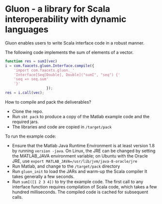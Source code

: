 # Gluon - a library for Scala interoperability with dynamic languages

Gluon enables users to write Scala interface code in a robust manner.

The following code implements the sum of elements of a vector.

```matlab
function res = sumI(vec)
i = com.faacets.gluon.Interface.compile({
    'import com.faacets.gluon._'
    'Interface[Seq[Double], Double]("sumI", "seq") {'
    'seq => seq.sum'
    '}'
                   });
res = i.call(vec);
```

How to compile and pack the deliverables?

- Clone the repo.
- Run `sbt pack` to produce a copy of the Matlab example code and the required jars.
- The libraries and code are copied in `/target/pack`

To run the example code:

- Ensure that the Matlab Java Runtime Environment is at least version 1.8
  by running `version -java`. On Linux, the JRE can be changed by setting
  the MATLAB_JAVA environment variable; on Ubuntu with the Oracle JRE, use
  `export MATLAB_JAVA=/usr/lib/jvm/java-8-oracle/jre`
- Run Matlab, and change to the `/target/pack` directory
- Run `gluon_init` to load the JARs and warm-up the Scala compiler
  It takes generally a few seconds.
- Run `sumI([1 2 3 4])` to try the example code. The first call to
  any interface function requires compilation of Scala code, which
  takes a few hundred milliseconds. The compiled code is cached for
  subsequent calls.

